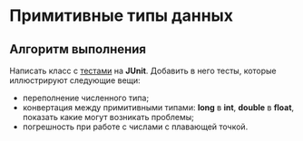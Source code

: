 # Примитивные типы данных

## Алгоритм выполнения

Написать класс с [тестами](https://github.com/Broscorp-net/traineeship/blob/master/tests.md) на __JUnit__. Добавить в него тесты, которые иллюстрируют следующие вещи:
   *	переполнение численного типа;
   *	конвертация между примитивными типами: __long__ в __int__, __double__ в __float__, показать какие могут возникать проблемы;
   *	погрешность при работе с числами с плавающей точкой.
